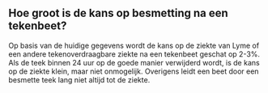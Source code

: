 ## Hoe groot is de kans op besmetting na een tekenbeet?

Op basis van de huidige gegevens wordt de kans op de ziekte van Lyme of een andere tekenoverdraagbare ziekte na een tekenbeet geschat op 2-3%. Als de teek binnen 24 uur op de goede manier verwijderd wordt, is de kans op de ziekte klein, maar niet onmogelijk. Overigens leidt een beet door een besmette teek lang niet altijd tot de ziekte.

